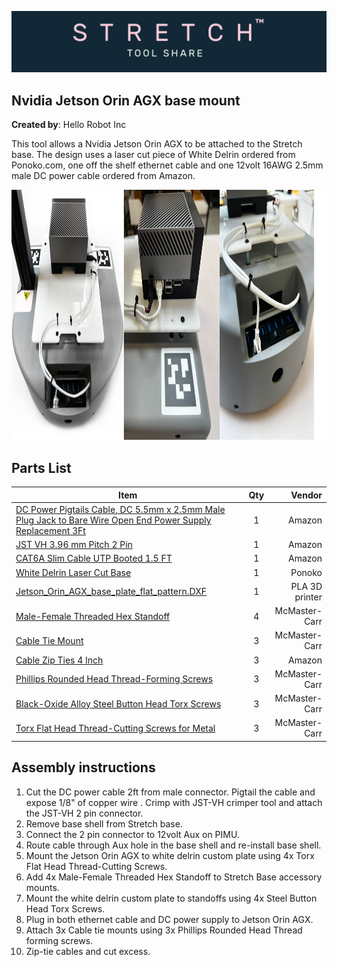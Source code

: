 ![image](../../images/banner.png)

## Nvidia Jetson Orin AGX base mount

**Created by**: Hello Robot Inc

This tool allows a Nvidia Jetson Orin AGX to be attached to the Stretch base. The design uses a laser cut piece of White Delrin ordered from Ponoko.com, one off the shelf ethernet cable and one 12volt 16AWG 2.5mm male DC power cable ordered from Amazon.

<img src="images/Jetson_Pack.png" alt="image" height="400" />


## Parts List

| Item                                                                                                                                         | Qty | Vendor           |
|----------------------------------------------------------------------------------------------------------------------------------------------|:-------------:| -----: |
| [DC Power Pigtails Cable, DC 5.5mm x 2.5mm Male Plug Jack to Bare Wire Open End Power Supply Replacement 3Ft](https://www.amazon.com/gp/product/B09JKNRHBZ/ref=ppx_yo_dt_b_asin_title_o03_s00?ie=UTF8&psc=1)                                                                                                                                                                                      | 1 | Amazon|
| [JST VH 3.96 mm Pitch 2 Pin](https://www.amazon.com/pzsmocn-JST-VH-VH-SMT-Terminal-Connector/dp/B089QRPTYS?th=1)                         | 1 | Amazon |
| [CAT6A Slim Cable UTP Booted 1.5 FT](https://www.amazon.com/gp/product/B07WZQCBBF/ref=ppx_yo_dt_b_asin_title_o05_s00?ie=UTF8&psc=1)      | 1 | Amazon |
| [White Delrin Laser Cut Base](https://www.ponoko.com/materials/white-delrin)                                                             | 1 | Ponoko |
| [Jetson_Orin_AGX_base_plate_flat_pattern.DXF](CAD/Jetson_Orin_AGX_base_plate_flat_pattern.DXF)                                           | 1 | PLA 3D printer |                          
| [Male-Female Threaded Hex Standoff](https://www.mcmaster.com/93655A308/)                                                                 | 4 | McMaster-Carr |
| [Cable Tie Mount](https://www.mcmaster.com/7566K12/)                                                                                     | 3 | McMaster-Carr |
| [Cable Zip Ties 4 Inch](https://www.amazon.com/gp/product/B07V6QLSBP/ref=ppx_yo_dt_b_search_asin_title?ie=UTF8&psc=1)                    | 3 | Amazon |
| [Phillips Rounded Head Thread-Forming Screws](https://www.mcmaster.com/90380A375/)                                                       | 3 | McMaster-Carr |
| [Black-Oxide Alloy Steel Button Head Torx Screws](https://www.mcmaster.com/96452A714/)                                                   | 3 | McMaster-Carr |
| [Torx Flat Head Thread-Cutting Screws for Metal](https://www.mcmaster.com/90390A112/)                                                   | 3 | McMaster-Carr |


## Assembly instructions

1. Cut the DC power cable 2ft from male connector. Pigtail the cable and expose 1/8" of copper wire . Crimp with JST-VH crimper tool and attach the JST-VH 2 pin connector.
2. Remove base shell from Stretch base.
3. Connect the 2 pin connector to 12volt Aux on PIMU.
4. Route cable through Aux hole in the base shell and re-install base shell.
5. Mount the Jetson Orin AGX to white delrin custom plate using 4x Torx Flat Head Thread-Cutting Screws.
6. Add 4x Male-Female Threaded Hex Standoff to Stretch Base accessory mounts.
7. Mount the white delrin custom plate to standoffs using 4x Steel Button Head Torx Screws.
8. Plug in both ethernet cable and DC power supply to Jetson Orin AGX.
9. Attach 3x Cable tie mounts using 3x Phillips Rounded Head Thread forming screws.
10. Zip-tie cables and cut excess.
